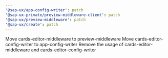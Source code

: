 ```yaml
---
'@sap-ux/app-config-writer': patch
'@sap-ux-private/preview-middleware-client': patch
'@sap-ux/preview-middleware': patch
'@sap-ux/create': patch
---
```


Move cards-editor-middleware to preview-middleware
Move cards-editor-config-writer to app-config-writer
Remove the usage of cards-editor-middleware and cards-editor-config-writer

